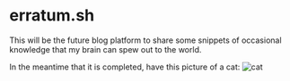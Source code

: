 # erratum.sh

This will be the future blog platform to share some snippets of occasional knowledge that my brain can spew out to the world.

In the meantime that it is completed, have this picture of a cat:
![cat](https://cdn.pixabay.com/photo/2017/02/20/18/03/cat-2083492_960_720.jpg)
